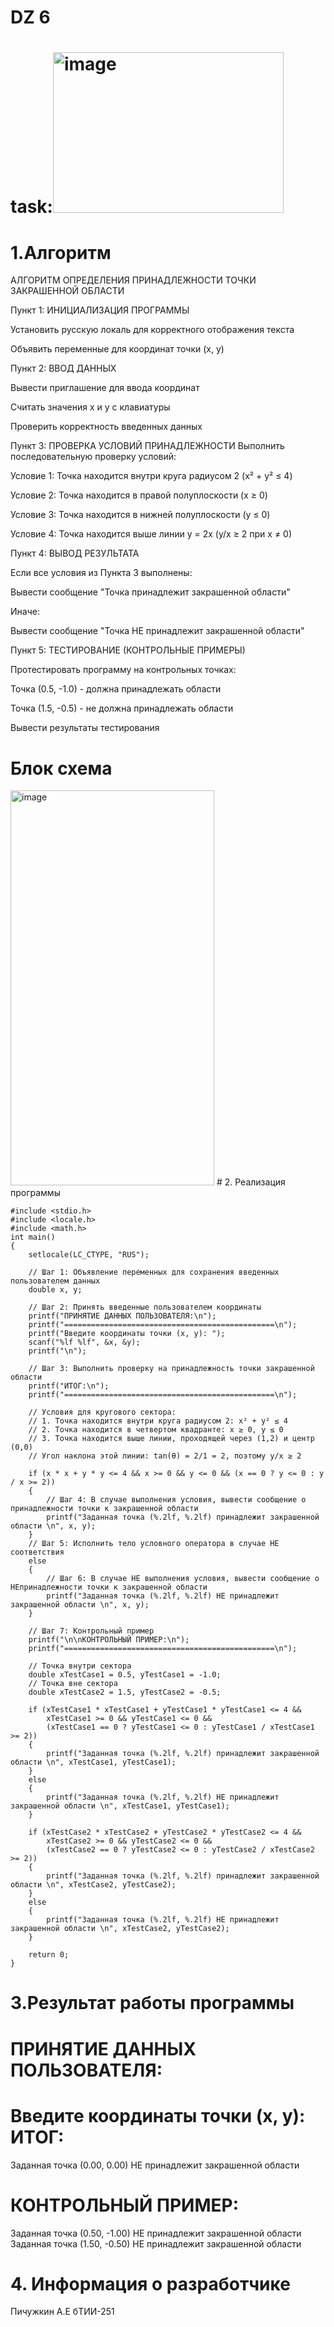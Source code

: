 # DZ 6
# task:<img width="369" height="257" alt="image" src="https://github.com/user-attachments/assets/c8e8d2ee-faad-43d3-8062-c8a8e781133e" />
# 1.Алгоритм
АЛГОРИТМ ОПРЕДЕЛЕНИЯ ПРИНАДЛЕЖНОСТИ ТОЧКИ ЗАКРАШЕННОЙ ОБЛАСТИ

Пункт 1: ИНИЦИАЛИЗАЦИЯ ПРОГРАММЫ

Установить русскую локаль для корректного отображения текста

Объявить переменные для координат точки (x, y)

Пункт 2: ВВОД ДАННЫХ

Вывести приглашение для ввода координат

Считать значения x и y с клавиатуры

Проверить корректность введенных данных

Пункт 3: ПРОВЕРКА УСЛОВИЙ ПРИНАДЛЕЖНОСТИ
Выполнить последовательную проверку условий:

Условие 1: Точка находится внутри круга радиусом 2 (x² + y² ≤ 4)

Условие 2: Точка находится в правой полуплоскости (x ≥ 0)

Условие 3: Точка находится в нижней полуплоскости (y ≤ 0)

Условие 4: Точка находится выше линии y = 2x (y/x ≥ 2 при x ≠ 0)

Пункт 4: ВЫВОД РЕЗУЛЬТАТА

Если все условия из Пункта 3 выполнены:

Вывести сообщение "Точка принадлежит закрашенной области"

Иначе:

Вывести сообщение "Точка НЕ принадлежит закрашенной области"

Пункт 5: ТЕСТИРОВАНИЕ (КОНТРОЛЬНЫЕ ПРИМЕРЫ)

Протестировать программу на контрольных точках:

Точка (0.5, -1.0) - должна принадлежать области

Точка (1.5, -0.5) - не должна принадлежать области

Вывести результаты тестирования
# Блок схема
<img width="326" height="632" alt="image" src="https://github.com/user-attachments/assets/7172256e-a8e0-4e8f-a922-9cdaff810db5" />
# 2. Реализация программы


~~~
#include <stdio.h>
#include <locale.h>
#include <math.h>
int main()
{
    setlocale(LC_CTYPE, "RUS");

    // Шаг 1: Объявление переменных для сохранения введенных пользователем данных
    double x, y;

    // Шаг 2: Принять введенные пользователем координаты
    printf("ПРИНЯТИЕ ДАННЫХ ПОЛЬЗОВАТЕЛЯ:\n");
    printf("===============================================\n");
    printf("Введите координаты точки (x, y): ");
    scanf("%lf %lf", &x, &y);
    printf("\n");

    // Шаг 3: Выполнить проверку на принадлежность точки закрашенной области
    printf("ИТОГ:\n");
    printf("===============================================\n");

    // Условия для кругового сектора:
    // 1. Точка находится внутри круга радиусом 2: x² + y² ≤ 4
    // 2. Точка находится в четвертом квадранте: x ≥ 0, y ≤ 0
    // 3. Точка находится выше линии, проходящей через (1,2) и центр (0,0)
    // Угол наклона этой линии: tan(θ) = 2/1 = 2, поэтому y/x ≥ 2

    if (x * x + y * y <= 4 && x >= 0 && y <= 0 && (x == 0 ? y <= 0 : y / x >= 2))
    {
        // Шаг 4: В случае выполнения условия, вывести сообщение о принадлежности точки к закрашенной области
        printf("Заданная точка (%.2lf, %.2lf) принадлежит закрашенной области \n", x, y);
    }
    // Шаг 5: Исполнить тело условного оператора в случае НЕ соответствия 
    else
    {
        // Шаг 6: В случае НЕ выполнения условия, вывести сообщение о НЕпринадлежности точки к закрашенной области
        printf("Заданная точка (%.2lf, %.2lf) НЕ принадлежит закрашенной области \n", x, y);
    }

    // Шаг 7: Контрольный пример
    printf("\n\nКОНТРОЛЬНЫЙ ПРИМЕР:\n");
    printf("===============================================\n");

    // Точка внутри сектора
    double xTestCase1 = 0.5, yTestCase1 = -1.0;
    // Точка вне сектора
    double xTestCase2 = 1.5, yTestCase2 = -0.5;

    if (xTestCase1 * xTestCase1 + yTestCase1 * yTestCase1 <= 4 &&
        xTestCase1 >= 0 && yTestCase1 <= 0 &&
        (xTestCase1 == 0 ? yTestCase1 <= 0 : yTestCase1 / xTestCase1 >= 2))
    {
        printf("Заданная точка (%.2lf, %.2lf) принадлежит закрашенной области \n", xTestCase1, yTestCase1);
    }
    else
    {
        printf("Заданная точка (%.2lf, %.2lf) НЕ принадлежит закрашенной области \n", xTestCase1, yTestCase1);
    }

    if (xTestCase2 * xTestCase2 + yTestCase2 * yTestCase2 <= 4 &&
        xTestCase2 >= 0 && yTestCase2 <= 0 &&
        (xTestCase2 == 0 ? yTestCase2 <= 0 : yTestCase2 / xTestCase2 >= 2))
    {
        printf("Заданная точка (%.2lf, %.2lf) принадлежит закрашенной области \n", xTestCase2, yTestCase2);
    }
    else
    {
        printf("Заданная точка (%.2lf, %.2lf) НЕ принадлежит закрашенной области \n", xTestCase2, yTestCase2);
    }

    return 0;
}
~~~
# 3.Результат работы программы
ПРИНЯТИЕ ДАННЫХ ПОЛЬЗОВАТЕЛЯ:
===============================================
Введите координаты точки (x, y): 
ИТОГ:
===============================================
Заданная точка (0.00, 0.00) НЕ принадлежит закрашенной области 


КОНТРОЛЬНЫЙ ПРИМЕР:
===============================================
Заданная точка (0.50, -1.00) НЕ принадлежит закрашенной области 
Заданная точка (1.50, -0.50) НЕ принадлежит закрашенной области
# 4. Информация о разработчике
Пичужкин А.Е бТИИ-251

